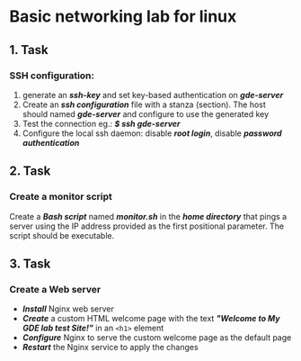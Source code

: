 # Basic networking lab for linux

## 1. Task

### SSH configuration:

1. generate an ***ssh-key*** and set key-based authentication on ***gde-server***
2. Create an ***ssh configuration*** file with a stanza (section). The host should named ***gde-server*** and configure to use the generated key
3. Test the connection eg.: ***$ ssh gde-server***
4. Configure the local ssh daemon: disable ***root login***, disable ***password authentication***


## 2. Task

### Create a monitor script 

Create a ***Bash script*** named ***monitor.sh*** in the ***home directory*** that pings a server using the IP address provided as the first positional parameter. The script should be executable.


## 3. Task

### Create a Web server

- ***Install*** Nginx web server
- ***Create*** a custom HTML welcome page with the text ***"Welcome to My GDE lab test Site!"*** in an `<h1>` element
- ***Configure*** Nginx to serve the custom welcome page as the default page
- ***Restart*** the Nginx service to apply the changes

